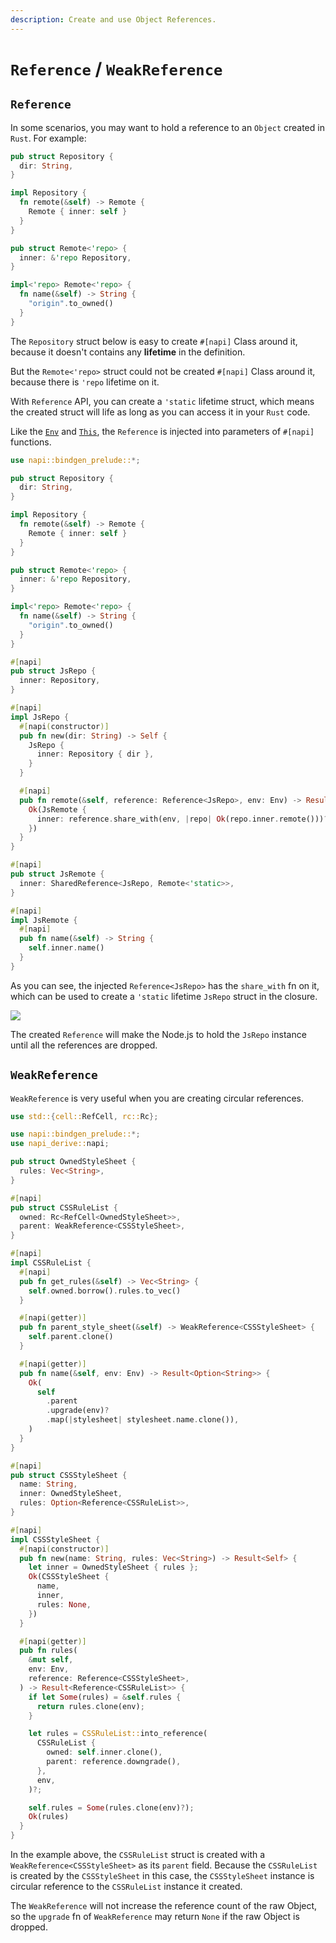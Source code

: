 ```yaml
---
description: Create and use Object References.
---
```


# `Reference` / `WeakReference`

## `Reference`

In some scenarios, you may want to hold a reference to an `Object` created in `Rust`. For example:

```rust {11} filename="lib.rs"
pub struct Repository {
  dir: String,
}

impl Repository {
  fn remote(&self) -> Remote {
    Remote { inner: self }
  }
}

pub struct Remote<'repo> {
  inner: &'repo Repository,
}

impl<'repo> Remote<'repo> {
  fn name(&self) -> String {
    "origin".to_owned()
  }
}
```

The `Repository` struct below is easy to create `#[napi]` Class around it, because it doesn't contains any **lifetime** in the definition.

But the `Remote<'repo>` struct could not be created `#[napi]` Class around it, because there is `'repo` lifetime on it.

With `Reference` API, you can create a `'static` lifetime struct, which means the created struct will life as long as you can access it in your `Rust` code.

Like the [`Env`](./inject-env) and [`This`](./inject-this), the `Reference` is injected into parameters of `#[napi]` functions.

```rust {37-42,45-48} filename="lib.rs"
use napi::bindgen_prelude::*;

pub struct Repository {
  dir: String,
}

impl Repository {
  fn remote(&self) -> Remote {
    Remote { inner: self }
  }
}

pub struct Remote<'repo> {
  inner: &'repo Repository,
}

impl<'repo> Remote<'repo> {
  fn name(&self) -> String {
    "origin".to_owned()
  }
}

#[napi]
pub struct JsRepo {
  inner: Repository,
}

#[napi]
impl JsRepo {
  #[napi(constructor)]
  pub fn new(dir: String) -> Self {
    JsRepo {
      inner: Repository { dir },
    }
  }

  #[napi]
  pub fn remote(&self, reference: Reference<JsRepo>, env: Env) -> Result<JsRemote> {
    Ok(JsRemote {
      inner: reference.share_with(env, |repo| Ok(repo.inner.remote()))?,
    })
  }
}

#[napi]
pub struct JsRemote {
  inner: SharedReference<JsRepo, Remote<'static>>,
}

#[napi]
impl JsRemote {
  #[napi]
  pub fn name(&self) -> String {
    self.inner.name()
  }
}
```

As you can see, the injected `Reference<JsRepo>` has the `share_with` fn on it, which can be used to create a `'static` lifetime `JsRepo` struct in the closure.

![](/assets/reference.svg)

The created `Reference` will make the Node.js to hold the `JsRepo` instance until all the references are dropped.

## `WeakReference`

`WeakReference` is very useful when you are creating circular references.

```rust {13,24,71} filename="lib.rs"
use std::{cell::RefCell, rc::Rc};

use napi::bindgen_prelude::*;
use napi_derive::napi;

pub struct OwnedStyleSheet {
  rules: Vec<String>,
}

#[napi]
pub struct CSSRuleList {
  owned: Rc<RefCell<OwnedStyleSheet>>,
  parent: WeakReference<CSSStyleSheet>,
}

#[napi]
impl CSSRuleList {
  #[napi]
  pub fn get_rules(&self) -> Vec<String> {
    self.owned.borrow().rules.to_vec()
  }

  #[napi(getter)]
  pub fn parent_style_sheet(&self) -> WeakReference<CSSStyleSheet> {
    self.parent.clone()
  }

  #[napi(getter)]
  pub fn name(&self, env: Env) -> Result<Option<String>> {
    Ok(
      self
        .parent
        .upgrade(env)?
        .map(|stylesheet| stylesheet.name.clone()),
    )
  }
}

#[napi]
pub struct CSSStyleSheet {
  name: String,
  inner: OwnedStyleSheet,
  rules: Option<Reference<CSSRuleList>>,
}

#[napi]
impl CSSStyleSheet {
  #[napi(constructor)]
  pub fn new(name: String, rules: Vec<String>) -> Result<Self> {
    let inner = OwnedStyleSheet { rules };
    Ok(CSSStyleSheet {
      name,
      inner,
      rules: None,
    })
  }

  #[napi(getter)]
  pub fn rules(
    &mut self,
    env: Env,
    reference: Reference<CSSStyleSheet>,
  ) -> Result<Reference<CSSRuleList>> {
    if let Some(rules) = &self.rules {
      return rules.clone(env);
    }

    let rules = CSSRuleList::into_reference(
      CSSRuleList {
        owned: self.inner.clone(),
        parent: reference.downgrade(),
      },
      env,
    )?;

    self.rules = Some(rules.clone(env)?);
    Ok(rules)
  }
}
```

In the example above, the `CSSRuleList` struct is created with a `WeakReference<CSSStyleSheet>` as its `parent` field. Because the `CSSRuleList` is created by the `CSSStyleSheet` in this case, the `CSSStyleSheet` instance is circular reference to the `CSSRuleList` instance it created.

The `WeakReference` will not increase the reference count of the raw Object, so the `upgrade` fn of `WeakReference` may return `None` if the raw Object is dropped.

